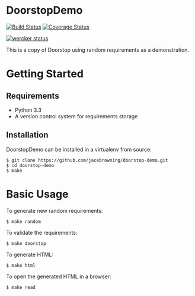 DoorstopDemo
============

[![Build Status](https://travis-ci.org/jacebrowning/doorstop-demo.png?branch=master)](https://travis-ci.org/jacebrowning/doorstop-demo)
[![Coverage Status](https://coveralls.io/repos/jacebrowning/doorstop-demo/badge.png?branch=master)](https://coveralls.io/r/jacebrowning/doorstop-demo?branch=master)

[![wercker status](https://app.wercker.com/status/25748caabe06f84fe4ec2c9866b04a50/m/master "wercker status")](https://app.wercker.com/project/bykey/25748caabe06f84fe4ec2c9866b04a50)

This is a copy of Doorstop using random requirements as a demonstration.


Getting Started
===============

Requirements
------------

-   Python 3.3
-   A version control system for requirements storage


Installation
------------

DoorstopDemo can be installed in a virtualenv from source:

    $ git clone https://github.com/jacebrowning/doorstop-demo.git
    $ cd doorstop-demo
    $ make



Basic Usage
===========

To generate new random requirements:

    $ make random

To validate the requirements:

    $ make doorstop

To generate HTML:

    $ make html

To open the generated HTML in a browser:

    $ make read
